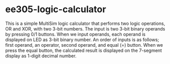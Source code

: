 # ee305-logic-calculator


This is a simple MultiSim logic calculator that performs two logic operations, OR and XOR, with two 3-bit numbers. 
The input is two 3-bit binary operands by pressing 0/1 buttons. When we input operands, each operand is displayed on LED as 3-bit binary number. An order of inputs is as follows; first operand, an operator, second operand, and equal (=) button. 
When we press the equal button, the calculated result is displayed on the 7-segment display as 1-digit decimal number. 
